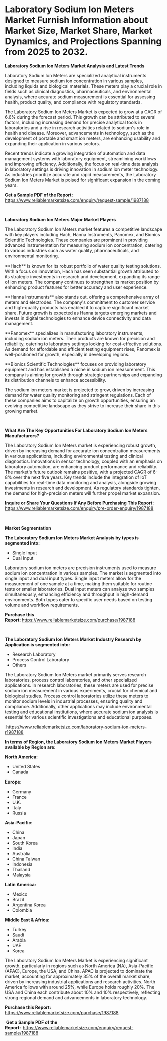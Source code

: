 <p><h1>Laboratory Sodium Ion Meters Market Furnish Information about Market Size, Market Share, Market Dynamics, and Projections Spanning from 2025 to 2032.</h1></p><p><strong>Laboratory Sodium Ion Meters Market Analysis and Latest Trends</strong></p>
<p><p>Laboratory Sodium Ion Meters are specialized analytical instruments designed to measure sodium ion concentration in various samples, including liquids and biological materials. These meters play a crucial role in fields such as clinical diagnostics, pharmaceuticals, and environmental analysis, where accurate sodium measurement is essential for assessing health, product quality, and compliance with regulatory standards.</p><p>The Laboratory Sodium Ion Meters Market is expected to grow at a CAGR of 6.6% during the forecast period. This growth can be attributed to several factors, including increasing demand for precise analytical tools in laboratories and a rise in research activities related to sodium's role in health and disease. Moreover, advancements in technology, such as the development of portable and smart ion meters, are enhancing usability and expanding their application in various sectors.</p><p>Recent trends indicate a growing integration of automation and data management systems with laboratory equipment, streamlining workflows and improving efficiency. Additionally, the focus on real-time data analysis in laboratory settings is driving innovation in sodium ion meter technology. As industries prioritize accurate and rapid measurements, the Laboratory Sodium Ion Meters Market is poised for significant expansion in the coming years.</p></p>
<p><strong>Get a Sample PDF of the Report:&nbsp;</strong> <a href="https://www.reliablemarketsize.com/enquiry/request-sample/1987188?utm_campaign=3552&utm_medium=2&utm_source=Github&utm_content=ia&utm_term=12042025&utm_id=laboratory-sodium-ion-meters">https://www.reliablemarketsize.com/enquiry/request-sample/1987188</a></p>
<p>&nbsp;</p>
<p><strong>Laboratory Sodium Ion Meters Major Market Players</strong></p>
<p><p>The Laboratory Sodium Ion Meters market features a competitive landscape with key players including Hach, Hanna Instruments, Panomex, and Bionics Scientific Technologies. These companies are prominent in providing advanced instrumentation for measuring sodium ion concentration, catering to various industries such as water quality, pharmaceuticals, and environmental monitoring.</p><p>**Hach** is known for its robust portfolio of water quality testing solutions. With a focus on innovation, Hach has seen substantial growth attributed to its strategic investments in research and development, expanding its range of ion meters. The company continues to strengthen its market position by enhancing product features for better accuracy and user experience.</p><p>**Hanna Instruments** also stands out, offering a comprehensive array of meters and electrodes. The company's commitment to customer service and high-quality products has enabled it to capture significant market share. Future growth is expected as Hanna targets emerging markets and invests in digital technologies to enhance device connectivity and data management.</p><p>**Panomex** specializes in manufacturing laboratory instruments, including sodium ion meters. Their products are known for precision and reliability, catering to laboratory settings looking for cost-effective solutions. As demand for affordable and efficient testing equipment rises, Panomex is well-positioned for growth, especially in developing regions.</p><p>**Bionics Scientific Technologies** focuses on providing laboratory equipment and has established a niche in sodium ion measurement. This company is aiming for growth through strategic partnerships and expanding its distribution channels to enhance accessibility.</p><p>The sodium ion meters market is projected to grow, driven by increasing demand for water quality monitoring and stringent regulations. Each of these companies aims to capitalize on growth opportunities, ensuring an evolving competitive landscape as they strive to increase their share in this growing market.</p></p>
<p>&nbsp;</p>
<p><strong>What Are The Key Opportunities For Laboratory Sodium Ion Meters Manufacturers?</strong></p>
<p><p>The Laboratory Sodium Ion Meters market is experiencing robust growth, driven by increasing demand for accurate ion concentration measurements in various applications, including environmental testing and clinical diagnostics. Innovations in sensor technology, coupled with an emphasis on laboratory automation, are enhancing product performance and reliability. The market's future outlook remains positive, with a projected CAGR of 6-8% over the next five years. Key trends include the integration of IoT capabilities for real-time data monitoring and analysis, alongside growing investments in research and development. As regulatory standards tighten, the demand for high-precision meters will further propel market expansion.</p></p>
<p><strong>Inquire or Share Your Questions If Any Before Purchasing This Report:</strong> <a href="https://www.reliablemarketsize.com/enquiry/pre-order-enquiry/1987188?utm_campaign=3552&utm_medium=2&utm_source=Github&utm_content=ia&utm_term=12042025&utm_id=laboratory-sodium-ion-meters">https://www.reliablemarketsize.com/enquiry/pre-order-enquiry/1987188</a></p>
<p>&nbsp;</p>
<p><strong>Market Segmentation</strong></p>
<p><strong>The Laboratory Sodium Ion Meters Market Analysis by types is segmented into:</strong></p>
<p><ul><li>Single Input</li><li>Dual Input</li></ul></p>
<p><p>Laboratory sodium ion meters are precision instruments used to measure sodium ion concentration in various samples. The market is segmented into single input and dual input types. Single input meters allow for the measurement of one sample at a time, making them suitable for routine tests or smaller laboratories. Dual input meters can analyze two samples simultaneously, enhancing efficiency and throughput in high-demand environments. Both types cater to specific user needs based on testing volume and workflow requirements.</p></p>
<p><strong>Purchase this Report:&nbsp;</strong><a href="https://www.reliablemarketsize.com/purchase/1987188?utm_campaign=3552&utm_medium=2&utm_source=Github&utm_content=ia&utm_term=12042025&utm_id=laboratory-sodium-ion-meters">https://www.reliablemarketsize.com/purchase/1987188</a></p>
<p>&nbsp;</p>
<p><strong>The Laboratory Sodium Ion Meters Market Industry Research by Application is segmented into:</strong></p>
<p><ul><li>Research Laboratory</li><li>Process Control Laboratory</li><li>Others</li></ul></p>
<p><p>The Laboratory Sodium Ion Meters market primarily serves research laboratories, process control laboratories, and other specialized applications. In research laboratories, these meters are used for precise sodium ion measurement in various experiments, crucial for chemical and biological studies. Process control laboratories utilize these meters to monitor sodium levels in industrial processes, ensuring quality and compliance. Additionally, other applications may include environmental testing and educational institutions, where accurate sodium ion analysis is essential for various scientific investigations and educational purposes.</p></p>
<p><a href="https://www.reliablemarketsize.com/laboratory-sodium-ion-meters-r1987188?utm_campaign=3552&utm_medium=2&utm_source=Github&utm_content=ia&utm_term=12042025&utm_id=laboratory-sodium-ion-meters">&nbsp;https://www.reliablemarketsize.com/laboratory-sodium-ion-meters-r1987188</a></p>
<p><strong>In terms of Region, the Laboratory Sodium Ion Meters Market Players available by Region are:</strong></p>
<p>
    <p> <strong> North America: </strong>
        <ul>
            <li>United States</li>
            <li>Canada</li>
        </ul>
        </p> 
    <p> <strong> Europe: </strong>
        <ul>
            <li>Germany</li>
            <li>France</li>
            <li>U.K.</li>
            <li>Italy</li>
            <li>Russia</li>
        </ul>
        </p> 
    <p> <strong> Asia-Pacific: </strong>
        <ul>
            <li>China</li>
            <li>Japan</li>
            <li>South Korea</li>
            <li>India</li>
            <li>Australia</li>
            <li>China Taiwan</li>
            <li>Indonesia</li>
            <li>Thailand</li>
            <li>Malaysia</li>
        </ul>
        </p> 
    <p> <strong> Latin America: </strong>
        <ul>
            <li>Mexico</li>
            <li>Brazil</li>
            <li>Argentina Korea</li>
            <li>Colombia</li>
        </ul>
        </p> 
    <p> <strong> Middle East & Africa: </strong>
        <ul>
            <li>Turkey</li>
            <li>Saudi</li>
            <li>Arabia</li>
            <li>UAE</li>
            <li>Korea</li>
        </ul>
    </p>
    </p>
<p><p>The Laboratory Sodium Ion Meters Market is experiencing significant growth, particularly in regions such as North America (NA), Asia-Pacific (APAC), Europe, the USA, and China. APAC is projected to dominate the market, accounting for approximately 35% of the overall market share, driven by increasing industrial applications and research activities. North America follows with around 25%, while Europe holds roughly 20%. The USA and China each contribute about 10% and 10% respectively, reflecting strong regional demand and advancements in laboratory technology.</p></p>
<p><strong>Purchase this Report: </strong><a href="https://www.reliablemarketsize.com/purchase/1987188?utm_campaign=3552&utm_medium=2&utm_source=Github&utm_content=ia&utm_term=12042025&utm_id=laboratory-sodium-ion-meters">https://www.reliablemarketsize.com/purchase/1987188</a></p>
<p>&nbsp;<strong>Get a Sample PDF of the Report:&nbsp;&nbsp;</strong><a href="https://www.reliablemarketsize.com/enquiry/request-sample/1987188?utm_campaign=3552&utm_medium=2&utm_source=Github&utm_content=ia&utm_term=12042025&utm_id=laboratory-sodium-ion-meters">https://www.reliablemarketsize.com/enquiry/request-sample/1987188</a></p>
<p><strong></strong></p>
<p><p></p><p></p><p></p></p>